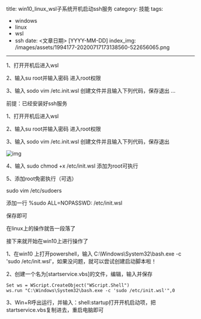 title: win10_linux_wsl子系统开机启动ssh服务
category: 技能
tags: 
  - windows
  - linux
  - wsl
  - ssh
date: <文章日期> [YYYY-MM-DD]
index_img: /images/assets/1994177-20200717173138560-522656065.png

---

1、打开开机后进入wsl

2、输入su root并输入密码 进入root权限

3、输入 sodo vim /etc.init.wsl 创建文件并且输入下列代码，保存退出
...

<!--more-->

前提：已经安装好ssh服务

 

1、打开开机后进入wsl

2、输入su root并输入密码 进入root权限

3、输入 sodo vim /etc.init.wsl 创建文件并且输入下列代码，保存退出

![img](/images/assets/1994177-20200717173138560-522656065.png)

4、输入 sudo chmod +x /etc/init.wsl 添加为root可执行

5、添加root免密执行（可选）

sudo vim /etc/sudoers

添加一行 %sudo ALL=NOPASSWD: /etc/init.wsl

保存即可

 

在linux上的操作就告一段落了

 

接下来就开始在win10上进行操作了

1、在win10 上打开powershell，输入 C:\Windows\System32\bash.exe -c 'sudo /etc/init.wsl'，如果没问题，就可以尝试创建启动脚本啦！

2、创建一个名为[startservice.vbs]的文件，编辑，输入并保存

```vbscript
Set ws = WScript.CreateObject("WScript.Shell")
ws.run "C:\Windows\System32\bash.exe -c 'sudo /etc/init.wsl'",0
```

3、Win+R呼出运行，并输入：shell:startup打开开机启动项，把startservice.vbs复制进去，重启电脑即可